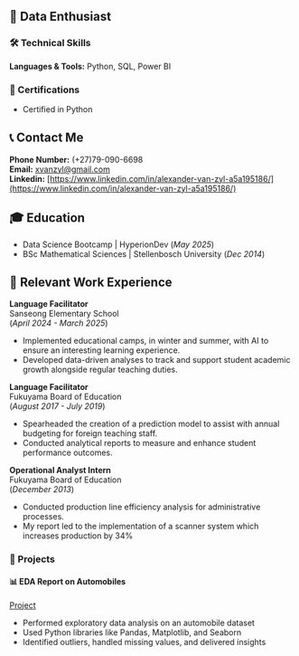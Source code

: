 ## 👋 Data Enthusiast

### 🛠️ Technical Skills  
**Languages & Tools:** Python, SQL, Power BI

### 📜 Certifications  
- Certified in Python

## 📞 Contact Me 
**Phone Number:** (+27)79-090-6698    
**Email:** xvanzyl@gmail.com  
**Linkedin:** [https://www.linkedin.com/in/alexander-van-zyl-a5a195186/](https://www.linkedin.com/in/alexander-van-zyl-a5a195186/) 

## 🎓 Education 
- Data Science Bootcamp | HyperionDev (_May 2025_)
- BSc Mathematical Sciences | Stellenbosch University (_Dec 2014_)


## 💼 Relevant Work Experience
**Language Facilitator**           
Sanseong Elementary School    
(_April 2024 - March 2025_)
- Implemented educational camps, in winter and summer, with AI to ensure an interesting learning experience.
- Developed data-driven analyses to track and support student academic growth alongside regular teaching duties.
  
**Language Facilitator**           
Fukuyama Board of Education    
(_August 2017 - July 2019_)
- Spearheaded the creation of a prediction model to assist with annual budgeting for foreign teaching staff.
- Conducted analytical reports to measure and enhance student performance outcomes.

**Operational Analyst Intern**           
Fukuyama Board of Education    
(_December 2013_)
- Conducted production line efficiency analysis for administrative processes.
- My report led to the implementation of a scanner system which increases production by 34%


### 📁 Projects  

#### 📊 EDA Report on Automobiles  
[Project](https://github.com/AlexVeeZee/Automobiles-EDA-Report)  
- Performed exploratory data analysis on an automobile dataset  
- Used Python libraries like Pandas, Matplotlib, and Seaborn  
- Identified outliers, handled missing values, and delivered insights
